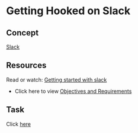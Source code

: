 # Getting Hooked on Slack

## Concept
[Slack](https://intranet.alxswe.com/concepts/221)

## Resources
Read or watch:
[Getting started with slack](https://intranet.alxswe.com/rltoken/3u2PKVumidEjiWqIOo2DQQ)
* Click here to view [Objectives and Requirements](https://github.com/AsuweRich/S.E_Bounty/tree/main/1-Getting-Hooked_on_Slack)

## Task
Click [here](https://github.com/AsuweRich/S.E_Bounty/blob/main/1-Getting-Hooked_on_Slack/Getting_hooked_on_slack4.JPG)
